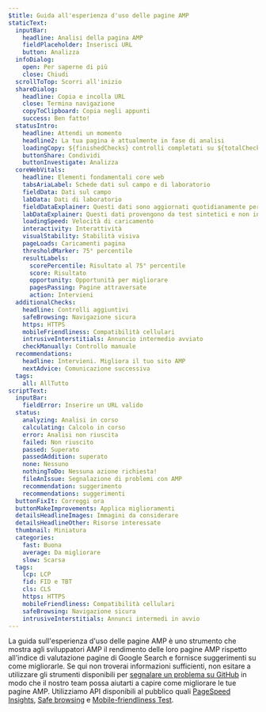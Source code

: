 ```yaml
---
$title: Guida all'esperienza d'uso delle pagine AMP
staticText:
  inputBar:
    headline: Analisi della pagina AMP
    fieldPlaceholder: Inserisci URL
    button: Analizza
  infoDialog:
    open: Per saperne di più
    close: Chiudi
  scrollToTop: Scorri all'inizio
  shareDialog:
    headline: Copia e incolla URL
    close: Termina navigazione
    copyToClipboard: Copia negli appunti
    success: Ben fatto!
  statusIntro:
    headline: Attendi un momento
    headline2: La tua pagina è attualmente in fase di analisi
    loadingCopy: ${finishedChecks} controlli completati su ${totalChecks} controlli
    buttonShare: Condividi
    buttonInvestigate: Analizza
  coreWebVitals:
    headline: Elementi fondamentali core web
    tabsAriaLabel: Schede dati sul campo e di laboratorio
    fieldData: Dati sul campo
    labData: Dati di laboratorio
    fieldDataExplainer: Questi dati sono aggiornati quotidianamente per il periodo di 28 giorni in corso.
    labDataExplainer: Questi dati provengono da test sintetici e non influiscono sull'esperienza della pagina.
    loadingSpeed: Velocità di caricamento
    interactivity: Interattività
    visualStability: Stabilità visiva
    pageLoads: Caricamenti pagina
    thresholdMarker: 75° percentile
    resultLabels:
      scorePercentile: Risultato al 75° percentile
      score: Risultato
      opportunity: Opportunità per migliorare
      pagesPassing: Pagine attraversate
      action: Intervieni
  additionalChecks:
    headline: Controlli aggiuntivi
    safeBrowsing: Navigazione sicura
    https: HTTPS
    mobileFriendliness: Compatibilità cellulari
    intrusiveInterstitials: Annuncio intermedio avviato
    checkManually: Controllo manuale
  recommendations:
    headline: Intervieni. Migliora il tuo sito AMP
    nextAdvice: Comunicazione successiva
  tags:
    all: AllTutto
scriptText:
  inputBar:
    fieldError: Inserire un URL valido
  status:
    analyzing: Analisi in corso
    calculating: Calcolo in corso
    error: Analisi non riuscita
    failed: Non riuscito
    passed: Superato
    passedAddition: superato
    none: Nessuno
    nothingToDo: Nessuna azione richiesta!
    fileAnIssue: Segnalazione di problemi con AMP
    recommendation: suggerimento
    recommendations: suggerimenti
  buttonFixIt: Correggi ora
  buttonMakeImprovements: Applica miglioramenti
  detailsHeadlineImages: Immagini da considerare
  detailsHeadlineOther: Risorse interessate
  thumbnail: Miniatura
  categories:
    fast: Buona
    average: Da migliorare
    slow: Scarsa
  tags:
    lcp: LCP
    fid: FID e TBT
    cls: CLS
    https: HTTPS
    mobileFriendliness: Compatibilità cellulari
    safeBrowsing: Navigazione sicura
    intrusiveInterstitials: Annunci intermedi in avvio
---
```


La guida sull'esperienza d'uso delle pagine AMP è uno strumento che mostra agli sviluppatori AMP il rendimento delle loro pagine AMP rispetto all'indice di valutazione pagine di Google Search e fornisce suggerimenti su come migliorarle. Se qui non troverai informazioni sufficienti, non esitare a utilizzare gli strumenti disponibili per [segnalare un problema su GitHub](https://github.com/ampproject/amphtml/issues/new?assignees=&labels=Type:+Page+experience&template=page-experience.md&title=Page+experience+issue) in modo che il nostro team possa aiutarti a capire come migliorare le tue pagine AMP. Utilizziamo API disponibili al pubblico quali [PageSpeed Insights](https://developers.google.com/speed/pagespeed/insights/?hl=it), [Safe browsing](https://developers.google.com/safe-browsing/v4/lookup-api?hl=it) e [Mobile-friendliness Test](https://search.google.com/test/mobile-friendly?hl=it).
